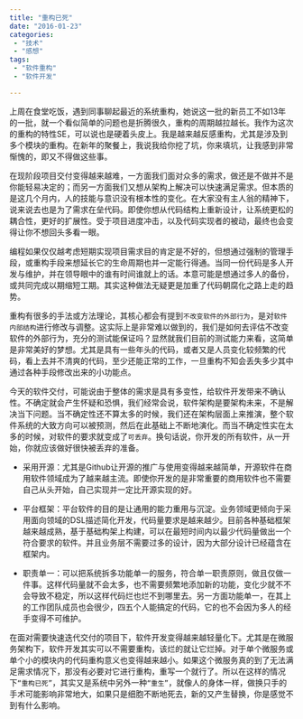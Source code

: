 ```yaml
---
title: "重构已死"
date: "2016-01-23"
categories:
 - "技术"
 - "感想"
tags:
 - "软件重构"
 - "软件开发"

---
```


上周在食堂吃饭，遇到同事聊起最近的系统重构，她说这一批的新员工不如13年的一批，就一个看似简单的问题也是折腾很久，重构的周期越拉越长。我作为这次的重构的特性SE，可以说也是硬着头皮上。我是越来越反感重构，尤其是涉及到多个模块的重构。在新年的聚餐上，我说我给你挖了坑，你来填坑，让我感到非常惭愧的，即又不得做这些事。

在现阶段项目交付变得越来越难，一方面我们面对众多的需求，做还是不做并不是你能轻易决定的；而另一方面我们又想从架构上解决可以快速满足需求。但本质的是这几个月内，人的技能与意识没有根本性的变化。在大家没有主人翁的精神下，说来说去也是为了需求在垒代码。即使你想从代码结构上重新设计，让系统更松的耦合性，更好的扩展性。受于项目进度冲击，以及代码实现者的被动，最终也会变得让你不想回头多看一眼。
<!--more-->
编程如果仅仅越考虑短期实现项目需求目的肯定是不好的，但想通过强制的管理手段，或重构手段来想延长它的生命周期也并一定能行得通。当同一份代码是多人开发与维护，并在领导眼中的谁有时间谁就上的话。本意可能是想通过多人的备份，或共同完成以期缩短工期。其实这种做法无疑更是加重了代码朝腐化之路上走的趋势。

重构有很多的手法或方法理论，其核心都会有提到`不改变软件的外部行为`，是对`软件内部结构`进行修改与调整。这实际上是非常难以做到的，我们是如何去评估不改变软件的外部行为，充分的测试能保证吗？显然就我们目前的测试能力来看，这简单是非常美好的梦想。尤其是具有一些年头的代码，或者又是人员变化较频繁的代码，看上去并不清爽的代码，至少还能正常的工作，一旦重构不知会丢失多少其中通过各种手段修改出来的小功能点。

今天的软件交付，可能说由于整体的需求是具有多变性，给软件开发带来不确认性。不确定就会产生怀疑和恐惧，我们经常会说，软件架构是要架构未来，不是解决当下问题。当不确定性还不算太多的时候，我们还在架构层面上来推演，整个软件系统的大致方向可以被预测，然后在此基础上不断地演化。而当不确定性实在太多的时候，对软件的要求就变成了`可丢弃`。换句话说，你开发的所有软件，从一开始，你就应该做好很快被丢弃的准备。

 * 采用开源：尤其是Github让开源的推广与使用变得越来越简单，开源软件在商用软件领域成为了越来越主流。即使你开发的是非常重要的商用软件也不需要自己从头开始，自己实现并一定比开源实现的好。
 
 * 平台框架：平台软件的目的是让通用的能力重用与沉淀。业务领域更倾向于采用面向领域的DSL描述简化开发，代码量要求是越来越少。目前各种基础框架越来越成熟，基于基础构架上构建，可以在最短时间内以最少代码量做出一个符合要求的软件。并且业务层不需要过多的设计，因为大部分设计已经蕴含在框架内。
 
 * 职责单一：可以把系统拆多功能单一的服务，符合单一职责原则，做且仅做一件事。这样代码量就不会太多，也不需要频繁地添加新的功能，变化少就不不会导致不稳定，所以这样代码烂也烂不到哪里去。另一方面功能单一，在其上的工作团队成员也会很少，四五个人能搞定的代码，它的也不会因为多人的经手变得不可维护。
 
在面对需要快速迭代交付的项目下，软件开发变得越来越轻量化下。尤其是在微服务架构下，软件开发其实可以不需要重构，该烂的就让它烂掉。对于单个微服务或单个小的模块内的代码重构意义也变得越来越小。如果这个微服务真的到了无法满足需求情况下，那没有必要对它进行重构，重写一个就行了。所以在这样的情况下`“重构已死”`，其实又是系统中另外一种`“重生”`，就像人的身体一样，做换只手的手术可能影响非常地大，如果只是细胞不断地死去，新的又产生替换，你是感觉不到有什么影响。


